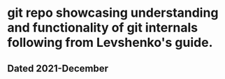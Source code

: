 # git repo showcasing understanding and functionality of git internals following from Levshenko's guide.
## Dated 2021-December
